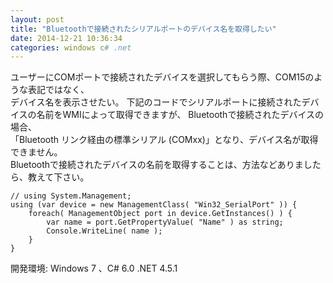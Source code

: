 ```yaml
---
layout: post
title: "Bluetoothで接続されたシリアルポートのデバイス名を取得したい"
date: 2014-12-21 10:36:34
categories: windows c# .net
---
```

<p>ユーザーにCOMポートで接続されたデバイスを選択してもらう際、COM15のような表記ではなく、<br>
デバイス名を表示させたい。
下記のコードでシリアルポートに接続されたデバイスの名前をWMIによって取得できますが、
Bluetoothで接続されたデバイスの場合、<br>
「Bluetooth リンク経由の標準シリアル (COMxx)」となり、デバイス名が取得できません。<br>
Bluetoothで接続されたデバイスの名前を取得することは、方法などありましたら、教えて下さい。</p>

<pre><code>// using System.Management;
using (var device = new ManagementClass( "Win32_SerialPort" )) {
    foreach( ManagementObject port in device.GetInstances() ) {
        var name = port.GetPropertyValue( "Name" ) as string;
        Console.WriteLine( name );
    }
}
</code></pre>

<p>開発環境: Windows 7 、C# 6.0 .NET 4.5.1</p>
